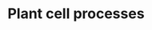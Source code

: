 ---
annotations:
- id: PW:0000056
  parent: classic metabolic pathway
  type: Pathway Ontology
  value: photosynthesis pathway
authors:
- Kyros12
- Khanspers
- MaintBot
- Marvin M2
description: Processes in a plant cell, starting from the light reactions of photosynthesis.
last-edited: 2017-12-10
organisms:
- Glycine max
redirect_from:
- /index.php/Pathway:WP3954
- /instance/WP3954
revision: null
schema-jsonld:
- '@context': https://schema.org/
  '@id': https://wikipathways.github.io/pathways/WP3954.html
  '@type': Dataset
  creator:
    '@type': Organization
    name: WikiPathways
  description: Processes in a plant cell, starting from the light reactions of photosynthesis.
  keywords:
  - (2R)-2-Hydroxy-3-(phosphonooxy)-propanal
  - 1,3-bisphosphoglycerate
  - 2-Oxoglutarate
  - 2-phosphoglycolate
  - 3-keto-2-carboxyarabinitol-1,5-bisphosphate
  - 3-keto-2-dioxyarabinitol-1,5-bisphosphate
  - 3-phosphoglycerate
  - ADP
  - ATP
  - ATP synthase
  - Aldolase
  - CO2
  - Calvin cycle
  - Catalase
  - Chlorophyll
  - Chlorophyll A0
  - Cytochrome b6f
  - Cytochrome f
  - Dihydroxyacetone phosphate
  - Erythrose 4-phosphate
  - Fe-S complex Fa
  - Fe-S complex Fb
  - Fe-S complex Fx
  - Ferredoxin
  - Ferredoxin-NADP+ reductase
  - Fructose 1,6-bisphosphatase
  - Fructose 1,6-bisphosphate
  - Fructose 6-phosphate
  - Glutamate
  - Glutamate-glyoxylate
  - Glyceraldehyde 3-phosphate
  - Glyceraldehyde-3-phosphate
  - Glycerate
  - Glycerate kinase
  - Glycerate-glycolate translocator
  - Glycine
  - Glycolaldehyde
  - Glycolate
  - Glycolate oxidase
  - Glyoxylate
  - H+
  - H2O
  - H2O2
  - Heme b(n)
  - Heme b(p)
  - Light-dependent reactions
  - Light-harvesting complex
  - Light-harvesting proteins
  - NAD+
  - NADH
  - NADP+
  - NADPH
  - O2
  - Oxygen-evolving complex
  - P680 reaction center
  - P700 reaction center
  - Pheophytin
  - Phosphoglycerate kinase
  - Phosphoglycolate phosphatase
  - Phosphopentose epimerase
  - Phosphopentose isomerase
  - Phosphoribulokinase
  - Photons
  - Photosystem I
  - Photosystem II
  - Phylloquinone A1
  - Pi
  - Plastocyanin
  - Plastoquinol
  - Plastoquinone
  - Quinone
  - Ribose 5-phosphate
  - Ribulose 1,5-bisphosphate
  - Ribulose 5-phosphate
  - Rieske protein
  - RuBisCO
  - Sedoheptulokinase
  - Sedoheptulose
  - Sedoheptulose 1,7-bisphosphatase
  - Sedoheptulose 1,7-bisphosphate
  - Sedoheptulose 7-phosphate
  - Semiquinone
  - Thioredoxin
  - Transketolase
  - Triose phosphate isomerase
  - Triose phosphate translocator
  - Xylulose 5-phosphate
  - aminotransferase
  - dehydrogenase
  - e-
  license: CC0
  name: Plant cell processes
seo: CreativeWork
title: Plant cell processes
wpid: WP3954
---